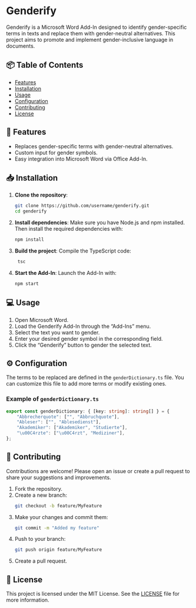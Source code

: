 # Genderify

Genderify is a Microsoft Word Add-In designed to identify gender-specific terms in texts and replace them with gender-neutral alternatives. This project aims to promote and implement gender-inclusive language in documents.

## 📦 Table of Contents

- [Features](#features)
- [Installation](#installation)
- [Usage](#usage)
- [Configuration](#configuration)
- [Contributing](#contributing)
- [License](#license)

## 🚀 Features

- Replaces gender-specific terms with gender-neutral alternatives.
- Custom input for gender symbols.
- Easy integration into Microsoft Word via Office Add-In.

## 📥 Installation

1. **Clone the repository**:
   ```bash
   git clone https://github.com/username/genderify.git
   cd genderify
    ```
2. **Install dependencies**:
   Make sure you have Node.js and npm installed. Then install the required dependencies with:
   ```bash
   npm install
   ```
3. **Build the project**:
   Compile the TypeScript code:
   ```bash
    tsc
   ```
4. **Start the Add-In**:
   Launch the Add-In with:
   ```bash
   npm start
   ```


## 💻 Usage
1. Open Microsoft Word.
2. Load the Genderify Add-In through the “Add-Ins” menu.
3. Select the text you want to gender.
4. Enter your desired gender symbol in the corresponding field.
5. Click the “Genderify” button to gender the selected text.

## ⚙️ Configuration

The terms to be replaced are defined in the `genderDictionary.ts` file. You can customize this file to add more terms or modify existing ones.

### Example of `genderDictionary.ts`

```typescript
export const genderDictionary: { [key: string]: string[] } = {
    "Abbrecherquote": ["", "Abbruchquote"],
    "Ableser": ["", "Ablesedienst"],
    "Akademiker": ["Akademiker", "Studierte"],
    "\u00C4rzte": ["\u00C4rzt", "Mediziner"],
};
```

## 🤝 Contributing

Contributions are welcome! Please open an issue or create a pull request to share your suggestions and improvements.

1. Fork the repository.
2. Create a new branch:
   ```bash
   git checkout -b feature/MyFeature
    ```
3. Make your changes and commit them:
    ```bash
    git commit -m "Added my feature"
     ```
4. Push to your branch:
    ```bash
    git push origin feature/MyFeature
    ```
5. Create a pull request.

## 📜 License

This project is licensed under the MIT License. See the [LICENSE](LICENSE) file for more information.
